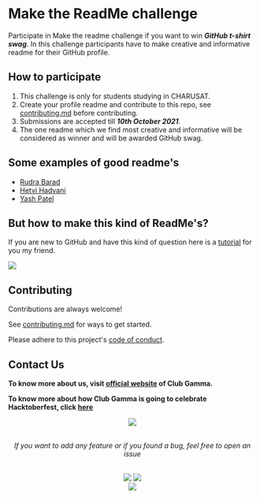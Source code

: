 
# Make the ReadMe challenge

Participate in Make the readme challenge if you want to win ***GitHub t-shirt swag***.
In this challenge participants have to make creative and informative readme for their GitHub profile.






## How to participate

1. This challenge is only for students studying in CHARUSAT.
2. Create your profile readme and contribute to this repo, see [contributing.md](https://github.com/clubgamma/Make-the-ReadMe-challenge/blob/main/CONTRIBUTING.md) before contributing.
3. Submissions are accepted till ***10th October 2021***.
4. The one readme which we find most creative and informative will be considered as winner and will be awarded GitHub swag.

  
## Some examples of good readme's

- [Rudra Barad](https://github.com/rudrabarad/rudrabarad/blob/master/README.md)
- [Hetvi Hadvani](https://github.com/Hetvi07/Hetvi07/blob/main/README.md)
- [Yash Patel](https://github.com/yashpatel458/yashpatel458/blob/main/README.md)




  
## But how to make this kind of ReadMe's?

If you are new to GitHub and have this kind of question here is a [tutorial](https://www.youtube.com/watch?v=LooNWF67jrk) for you my friend.

![](https://i.kym-cdn.com/entries/icons/original/000/029/827/cover5.jpg)

  
## Contributing

Contributions are always welcome!

See [contributing.md](https://github.com/clubgamma/Make-the-ReadMe-challenge/blob/main/CONTRIBUTING.md) for ways to get started.

Please adhere to this project's [code of conduct]().

  
## Contact Us

**To know more about us, visit [official website](https://clubgamma.github.io/) of Club Gamma.**

**To know more about how Club Gamma is going to celebrate Hacktoberfest, click [here](https://clubgamma.github.io/hacktoberfest2021/)**


<p align="center">
  <img src="https://24.media.tumblr.com/4988837daade2ca54f40e1b8abc5b038/tumblr_mztezamS8s1qm9fxho1_500.gif" />
</p>

<br>
<div align="center">  
<i>If you want to add any feature or if you found a bug, feel free to open an issue</i><br><br>

![](https://img.shields.io/badge/Star-If_Liked-%23FF0000.svg?&style=flat&logoColor=white&color=white)
![](https://img.shields.io/badge/Fork-If_you_found_interesting-%23FF0000.svg?&style=flat&logoColor=white&color=white)<br>
<a href="https://github.com/clubgamma/spotify-web-clone/issues/new"><img src="https://img.shields.io/badge/Query-Ask_Us_Anything-blue"/></a><br>
<br>

</div>
